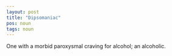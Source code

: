 ```yaml
---
layout: post
title: "Dipsomaniac"
pos: noun
tags: noun
---
```

One with a morbid paroxysmal craving for alcohol; an alcoholic.
